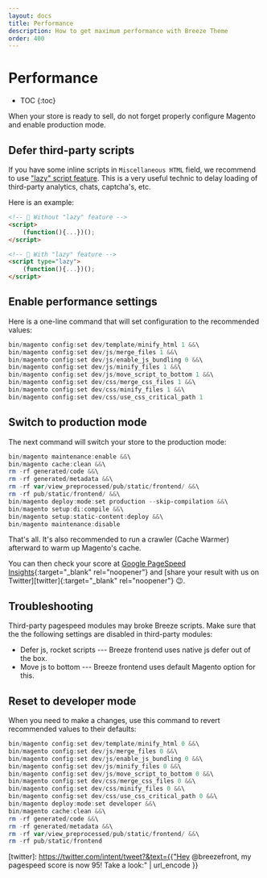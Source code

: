 ```yaml
---
layout: docs
title: Performance
description: How to get maximum performance with Breeze Theme
order: 400
---
```


# Performance

* TOC
{:toc}

When your store is ready to sell, do not forget properly configure Magento
and enable production mode.

## Defer third-party scripts

If you have some inline scripts in `Miscellaneous HTML` field, we recommend to 
use ["lazy" script feature](custom-javascript#miscellaneous-html).
This is a very useful technic to delay loading of third-party analytics, chats, 
captcha's, etc.

Here is an example:

```html
<!-- 🐌 Without "lazy" feature -->
<script>
    (function(){...})();
</script>

<!-- 🦸 With "lazy" feature -->
<script type="lazy">
    (function(){...})();
</script>
```

## Enable performance settings

Here is a one-line command that will set configuration to the recommended
values:

```powershell
bin/magento config:set dev/template/minify_html 1 &&\
bin/magento config:set dev/js/merge_files 1 &&\
bin/magento config:set dev/js/enable_js_bundling 0 &&\
bin/magento config:set dev/js/minify_files 1 &&\
bin/magento config:set dev/js/move_script_to_bottom 1 &&\
bin/magento config:set dev/css/merge_css_files 1 &&\
bin/magento config:set dev/css/minify_files 1 &&\
bin/magento config:set dev/css/use_css_critical_path 1
```

## Switch to production mode

The next command will switch your store to the production mode:

```powershell
bin/magento maintenance:enable &&\
bin/magento cache:clean &&\
rm -rf generated/code &&\
rm -rf generated/metadata &&\
rm -rf var/view_preprocessed/pub/static/frontend/ &&\
rm -rf pub/static/frontend/ &&\
bin/magento deploy:mode:set production --skip-compilation &&\
bin/magento setup:di:compile &&\
bin/magento setup:static-content:deploy &&\
bin/magento maintenance:disable
```

That's all. It's also recommended to run a crawler (Cache Warmer) afterward
to warm up Magento's cache.

You can then check your score at
[Google PageSpeed Insights](https://pagespeed.web.dev/){:target="_blank" rel="noopener"}
and [share your result with us on Twitter][twitter]{:target="_blank" rel="noopener"} 😉.

## Troubleshooting

Third-party pagespeed modules may broke Breeze scripts. Make sure that the the 
following settings are disabled in third-party modules:

 -  Defer js, rocket scripts --- Breeze frontend uses native js defer out of the box.
 -  Move js to bottom --- Breeze frontend uses default Magento option for this.

## Reset to developer mode

When you need to make a changes, use this command to revert recommended values 
to their defaults:

```powershell
bin/magento config:set dev/template/minify_html 0 &&\
bin/magento config:set dev/js/merge_files 0 &&\
bin/magento config:set dev/js/enable_js_bundling 0 &&\
bin/magento config:set dev/js/minify_files 0 &&\
bin/magento config:set dev/js/move_script_to_bottom 0 &&\
bin/magento config:set dev/css/merge_css_files 0 &&\
bin/magento config:set dev/css/minify_files 0 &&\
bin/magento config:set dev/css/use_css_critical_path 0 &&\
bin/magento deploy:mode:set developer &&\
bin/magento cache:clean &&\
rm -rf generated/code &&\
rm -rf generated/metadata &&\
rm -rf var/view_preprocessed/pub/static/frontend/ &&\
rm -rf pub/static/frontend
```

[twitter]: https://twitter.com/intent/tweet?&text={{"Hey @breezefront, my pagespeed score is now 95! Take a look:" | url_encode }}
